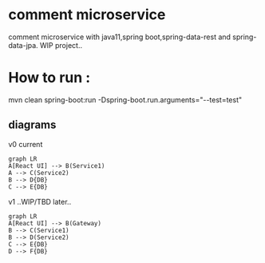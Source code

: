 # comment microservice

comment microservice with java11,spring boot,spring-data-rest and spring-data-jpa. WIP project.. 

# How to run :
mvn clean spring-boot:run -Dspring-boot.run.arguments="--test=test"

## diagrams

v0 current
```mermaid
graph LR
A[React UI] --> B(Service1)
A --> C(Service2)
B --> D{DB}
C --> E{DB}
```

v1 ..WIP/TBD later..
```mermaid
graph LR
A[React UI] --> B(Gateway)
B --> C(Service1)
B --> D(Service2)
C --> E{DB}
D --> F{DB}